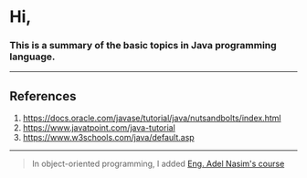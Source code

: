 # Hi,
### This is a summary of the basic topics in Java programming language.
---
## References
1. https://docs.oracle.com/javase/tutorial/java/nutsandbolts/index.html
2. https://www.javatpoint.com/java-tutorial
3. https://www.w3schools.com/java/default.asp
---
> In object-oriented programming, I added <a href="https://www.youtube.com/playlist?list=PLCInYL3l2AagY7fFlhCrjpLiIFybW3yQv">Eng. Adel Nasim's course</a> 
